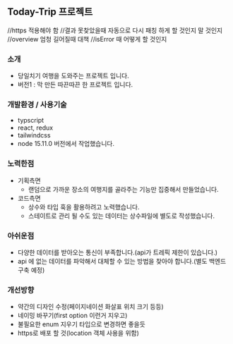 ## Today-Trip 프로젝트

//https 적용해야 함
//결과 못찾았을때 자동으로 다시 패칭 하게 할 것인지 말 것인지
//overview 엄청 길어질때 대책
//isError 때 어떻게 할 것인지

### 소개

- 당일치기 여행을 도와주는 프로젝트 입니다.
- 버전1 : 막 만든 따끈따끈 한 프로젝트 입니다.

### 개발환경 / 사용기술

- typscript
- react, redux
- tailwindcss
- node 15.11.0 버전에서 작업했습니다.

### 노력한점

- 기획측면
  - 랜덤으로 가까운 장소의 여행지를 골라주는 기능만 집중해서 만들었습니다.
- 코드측면
  - 상수와 타입 훅을 활용하려고 노력했습니다.
  - 스테이트로 관리 될 수도 있는 데이터는 상수파일에 별도로 작성했습니다.

### 아쉬운점

- 다양한 데이터를 받아오는 통신이 부족합니다.(api가 트레픽 제한이 있습니다.)
- api 에 없는 데이터를 파악해서 대체할 수 있는 방법을 찾아야 합니다.(별도 백엔드 구축 예정)

### 개선방향

- 약간의 디자인 수정(페이지네이션 화살표 위치 크기 등등)
- 네이밍 바꾸기(first option 이런거 지우고)
- 불필요한 enum 지우기 타입으로 변경하면 좋을듯
- https로 배포 할 것(location 객체 사용을 위함)
